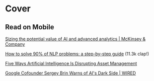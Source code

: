 # Cover

## Read on Mobile

[Sizing the potential value of AI and advanced analytics \| McKinsey & Company](https://www.mckinsey.com/featured-insights/artificial-intelligence/notes-from-the-ai-frontier-applications-and-value-of-deep-learning)

[How to solve 90% of NLP problems: a step-by-step guide](https://blog.insightdatascience.com/how-to-solve-90-of-nlp-problems-a-step-by-step-guide-fda605278e4e) \(11.3k clap!\)

[Five Ways Artificial Intelligence Is Disrupting Asset Management](https://www.entrepreneur.com/article/312672)

[Google Cofounder Sergey Brin Warns of AI's Dark Side \| WIRED](https://www.wired.com/story/google-cofounder-sergey-brin-warns-of-ais-dark-side/)



